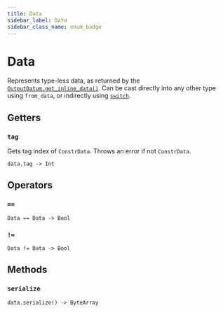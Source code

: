 ```yaml
---
title: Data
sidebar_label: Data
sidebar_class_name: enum_badge
---
```


# <span className="enum_badge">Data</span>

Represents type-less data, as returned by the [`OutputDatum.get_inline_data()`](./outputdatum.md#get_inline_data). Can be cast directly into any other type using `from_data`, or indirectly using [`switch`](../user-defined-types/enums.md#data).

## Getters

### `tag`

Gets tag index of `ConstrData`. Throws an error if not `ConstrData`.

```helios
data.tag -> Int
```

## Operators

### `==`

```helios
Data == Data -> Bool
```

### `!=`

```helios
Data != Data -> Bool
```

## Methods

### `serialize`

```helios
data.serialize() -> ByteArray
```